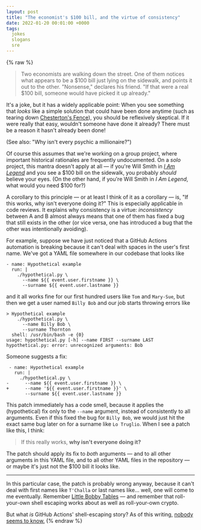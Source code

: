 ```yaml
---
layout: post
title: "The economist's $100 bill, and the virtue of consistency"
date: 2022-01-20 00:01:00 +0000
tags:
  jokes
  slogans
  sre
---
```


{% raw %}
> Two economists are walking down the street. One of them notices
> what appears to be a $100 bill just lying on the sidewalk, and
> points it out to the other. "Nonsense," declares his friend.
> "If that were a real $100 bill, someone would have picked it
> up already."

It's a joke, but it has a widely applicable point: When you see
something that *looks* like a simple solution that could have
been done anytime (such as tearing down
[Chesterton's Fence](https://www.chesterton.org/taking-a-fence-down/)),
you should be reflexively skeptical. If it were really that easy,
wouldn't someone have done it already? There must be a reason it
hasn't already been done!

(See also: "Why isn't every psychic a millionaire?")

Of course this assumes that we're working on a group project,
where important historical rationales are frequently undocumented.
On a _solo_ project, this mantra doesn't apply at all — if you're
Will Smith in [_I Am Legend_](https://en.wikipedia.org/wiki/I_Am_Legend_(film))
and you see a $100 bill on the sidewalk, you probably _should_ believe
your eyes. (On the other hand, if you're Will Smith in _I Am Legend_,
what would you need $100 for?)

A corollary to this principle — or at least I think of it as a corollary —
is, "If this works, why isn't everyone doing it?" This is especially applicable
in code reviews. It explains why consistency is a virtue: _inconsistency_
between A and B almost always means that one of them has fixed a bug that
still exists in the other (or vice versa, one has introduced a bug that
the other was intentionally avoiding).

For example, suppose we have just noticed that a GitHub Actions automation
is breaking because it can't deal with spaces in the user's first name. We've got
a YAML file somewhere in our codebase that looks like

    - name: Hypothetical example
      run: |
        ./hypothetical.py \
          --name ${{ event.user.firstname }} \
          --surname ${{ event.user.lastname }}

and it all works fine for our first hundred users like `Tom` and `Mary-Sue`,
but then we get a user named `Billy Bob` and our job starts throwing errors
like

    > Hypothetical example
        ./hypothetical.py \
          --name Billy Bob \
          --surname Thornton
      shell: /usr/bin/bash -e {0}
    usage: hypothetical.py [-h] --name FIRST --surname LAST
    hypothetical.py: error: unrecognized arguments: Bob

Someone suggests a fix:

     - name: Hypothetical example
       run: |
         ./hypothetical.py \
    -      --name ${{ event.user.firstname }} \
    +      --name '${{ event.user.firstname }}' \
           --surname ${{ event.user.lastname }}

This patch immediately has a code smell, because it applies the (hypothetical) fix
only to the `--name` argument, instead of consistently to all arguments. Even if
this fixed the bug for `Billy Bob`, we would just hit the exact same bug later on
for a surname like `Lo Truglio`. When I see a patch like this, I think:

> If this really works, <b>why isn't everyone doing it?</b>

The patch should apply its fix to _both_ arguments — and to all other arguments
in this YAML file, and to all other YAML files in the repository — or maybe it's
just not the $100 bill it looks like.

----

In this particular case, the patch is probably wrong anyway, because it can't
deal with first names like `T'Challa` or last names like... well, one will come
to me eventually. Remember [Little Bobby Tables](https://xkcd.com/327/) —
and remember that roll-your-own shell escaping works about as well as
roll-your-own crypto.

But what _is_ GitHub Actions' shell-escaping story? As of this writing,
[nobody seems to know.](https://stackoverflow.com/questions/65193383/how-to-set-path-that-contains-spaces-in-a-yaml-file-in-a-github-workflow)
{% endraw %}
